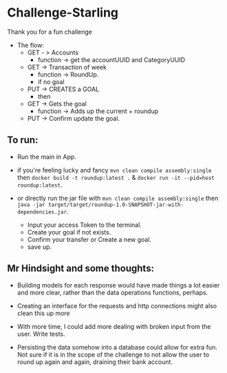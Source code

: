 # Challenge-Starling

Thank you for a fun challenge

- The flow:
  - GET - > Accounts 
    - function -> get the accountUUID and  CategoryUUID 
  - GET -> Transaction of week 
    - function -> RoundUp. 
    - if no goal 
  - PUT -> CREATES a GOAL 
    - then 
  - GET -> Gets the goal 
    - function -> Adds up the current + roundup 
  - PUT -> Confirm update the goal.


## To run:
- Run the main in App.
- if you're feeling lucky and fancy ``mvn clean compile assembly:single`` then ``docker build -t roundup:latest .`` & ``docker run -it --pid=host roundup:latest``.
- or directly run the jar file with ``mvn clean compile assembly:single`` then ``java -jar target/target/roundup-1.0-SNAPSHOT-jar-with-dependencies.jar``.

    - Input your access Token to the terminal.
    - Create your goal if not exists.
    - Confirm your transfer or Create a new goal.
    - save up.


## Mr Hindsight and some thoughts:
- Building models for each response would have made things a lot easier and more clear, rather than the data operations functions, perhaps.

- Creating an interface for the requests and http connections might also clean this up more
- With more time, I could add more dealing with broken input from the user. Write tests. 
- Persisting the data somehow into a database could allow for extra fun. Not sure if it is in the scope of the challenge to not allow the user to round up again and again, draining their bank account.
